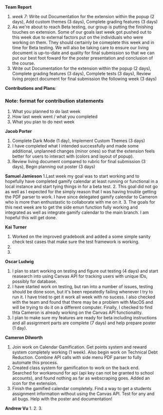 **Team Report**
  1. *week 7*: Write out Documentation for the extension within the popup (2 days), Add custom themes (3 days), Complete grading features (3 days)
  2. As we're about to reach Beta testing, our group is putting the finishing touches on extension. Some of our goals last week got pushed out to this week due to external factors put on the individuals who were working on them. They should certainly be comeplete this week and in time for Beta testing. We will also be taking care to ensure our living document is up-to-date and quality for final submission so that we can put our best foot foward for the poster presentation and conclusion of the course.
  3. Write out Documentation for the extension within the popup (2 days), Complete grading features (3 days), Complete tests (3 days), Review living project document for final submission the following week (3 days)

**Contributions and Plans**:

### Note: format for contribution statements
1. What you planned to do last week
2. How last week went / what you completed
3. What you plan to do next week

  **Jacob Porter**
1. Complete Dark Mode (1 day), Implement Custom Themes (3 days)
2. I have completed what I intended successfully and made some additional, unplanned changes (minor ones) so that the extension feels better for users to interact with (colors and layout of popup).
3. Review living document compared to rubric for final submission (3 days), Begin planning out poster (3 days)

  **Samuel Jamieson**
1.Last week my goal was to start working and to hopefully have completed gamify calendar at least running or functional in a local instance and start tying things in for a beta test.
2. This goal did not go as well as I expected for the simply reason that I was having trouble getting the PDF parser to work. I have since delegated gamify calendar to Cameron who is more than enthustastic to collaborate with me on it.
3. The goals for this next week are to get the side emun function fully working and integrated as well as integrate gamify calendar to the main branch. I am hopeful this will get done.


 **Kai Turner**
1. Worked on the improved gradebook and added a some simple sanity check test cases that make sure the test framework is working.
2. 
3. 
  
  **Oscar Ludwig** 
1. I plan to start working on testing and figure out testing (4 days) and start reasearch into using Canvas API for tracking users with unique IDs, possibly for database.
2. I have started work on testing, but ran into a number of issues, testing should be done soon, but it's been repeatedly failing whenever I try to run it. I have tried to get it work all week with no sucess. I also checked with the team and found that there may be a problem with MacOS and will be trying to do it on a different computer. Finally, I checked to find thta Cameron is already working on the Canvas API functionality.
3. I plan to make sure my features are ready for beta including instructions and all assignment parts are complete (7 days) and help prepare poster (1 day).

  **Cameron Dilworth**
1. Join work on Calendar Gamification. Get points system and reward system completely working (1 week). Also begin work on Technical Debt Reduction. Combine API calls with side menu PDF parser to fully automate this process.
2. Created class system for gamification to work on the back end. Searched for workaround for api (api key can not be granted to school accounts), and found nothing as far as webscraping goes. Added an icon for the extension.
3. Finish the gamified calendar completely. Find a way to get a students assignment information without using the Canvas API. Test for any and all bugs. Help with the poster and documentation!

  **Andrew Vu**
1. 
2. 
3. 

